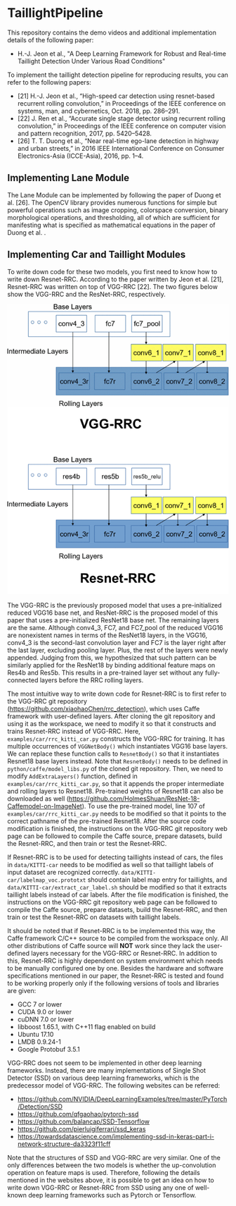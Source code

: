 # TaillightPipeline

This repository contains the demo videos and additional implementation details of the following paper:

-    H.-J. Jeon et al., "A Deep Learning Framework for Robust and Real-time Taillight Detection Under Various Road Conditions"

To implement the taillight detection pipeline for reproducing results, you can refer to the following papers:
-	[21] H.-J. Jeon et al., “High-speed car detection using resnet-based recurrent rolling convolution,” in Proceedings of the IEEE conference on systems, man, and cybernetics, Oct. 2018, pp. 286–291.
-	[22] J. Ren et al., “Accurate single stage detector using recurrent rolling convolution,” in Proceedings of the IEEE conference on computer vision and pattern recognition, 2017, pp. 5420–5428.
-	[26] T. T. Duong et al., “Near real-time ego-lane detection in highway and urban streets,” in 2016 IEEE International Conference on Consumer Electronics-Asia (ICCE-Asia), 2016, pp. 1–4.


## Implementing Lane Module

The Lane Module can be implemented by following the paper of Duong et al. [26]. The OpenCV library provides numerous functions for simple but powerful operations such as image cropping, colorspace conversion, binary morphological operations, and thresholding, all of which are sufficient for manifesting what is specified as mathematical equations in the paper of Duong et al. .

## Implementing Car and Taillight Modules

To write down code for these two models, you first need to know how to write down Resnet-RRC. According to the paper written by Jeon et al. [21], Resnet-RRC was written on top of VGG-RRC [22]. The two figures below show the VGG-RRC and the ResNet-RRC, respectively.

<p align="center">
  <img src="https://github.com/SKKU-AutoLab-VSW/TaillightPipeline/blob/main/vggRRC-vs-resnetRRC.png">
</p>

The VGG-RRC is the previously proposed model that uses a pre-initialized reduced VGG16 base net, and ResNet-RRC is the proposed model of this paper that uses a pre-initialized ResNet18 base net. The remaining layers are the same. Although conv4_3, FC7, and FC7_pool of the reduced VGG16 are nonexistent names in terms of the ResNet18 layers, in the VGG16, conv4_3 is the second-last convolution layer and FC7 is the layer right after the last layer, excluding pooling layer. Plus, the rest of the layers were newly appended. Judging from this, we hypothesized that such pattern can be similarly applied for the ResNet18 by binding additional feature maps on Res4b and Res5b. This results in a pre-trained layer set without any fully-connected layers before the RRC rolling layers.

The most intuitive way to write down code for Resnet-RRC is to first refer to the VGG-RRC git repository (https://github.com/xiaohaoChen/rrc_detection), which uses Caffe framework with user-defined layers. After cloning the git repository and using it as the workspace, we need to modify it so that it constructs and trains Resnet-RRC instead of VGG-RRC. Here, `examples/car/rrc_kitti_car.py` constructs the VGG-RRC for training. It has multiple occurrences of `VGGNetBody()` which instantiates VGG16 base layers. We can replace these function calls to `ResnetBody()` so that it instantiates Resnet18 base layers instead. Note that `ResnetBody()` needs to be defined in `python/caffe/model_libs.py` of the cloned git repository. Then, we need to modify `AddExtraLayers()` function, defined in `examples/car/rrc_kitti_car.py`, so that it appends the proper intermediate and rolling layers to Resnet18. Pre-trained weights of Resnet18 can also be downloaded as well (https://github.com/HolmesShuan/ResNet-18-Caffemodel-on-ImageNet). To use the pre-trained model, line 107 of `examples/car/rrc_kitti_car.py` needs to be modified so that it points to the correct pathname of the pre-trained Resnet18. After the source code modification is finished, the instructions on the VGG-RRC git repository web page can be followed to compile the Caffe source, prepare datasets, build the Resnet-RRC, and then train or test the Resnet-RRC.

If Resnet-RRC is to be used for detecting taillights instead of cars, the files in `data/KITTI-car` needs to be modified as well so that taillight labels of input dataset are recognized correctly. `data/KITTI-car/labelmap_voc.prototxt` should contain label map entry for taillights, and `data/KITTI-car/extract_car_label.sh` should be modified so that it extracts taillight labels instead of car labels. After the file modification is finished, the instructions on the VGG-RRC git repository web page can be followed to compile the Caffe source, prepare datasets, build the Resnet-RRC, and then train or test the Resnet-RRC on datasets with taillight labels.

It should be noted that if Resnet-RRC is to be implemented this way, the Caffe framework C/C++ source to be compiled from the workspace only. All other distributions of Caffe source will **NOT** work since they lack the user-defined layers necessary for the VGG-RRC or Resnet-RRC. In addition to this, Resnet-RRC is highly dependent on system environment which needs to be manually configured one by one. Besides the hardware and software specifications mentioned in our paper, the Resnet-RRC is tested and found to be working properly only if the following versions of tools and libraries are given:

-	GCC 7 or lower
-	CUDA 9.0 or lower
-	cuDNN 7.0 or lower
-	libboost 1.65.1, with C++11 flag enabled on build
-	Ubuntu 17.10
-	LMDB 0.9.24-1
-	Google Protobuf 3.5.1

VGG-RRC does not seem to be implemented in other deep learning frameworks. Instead, there are many implementations of Single Shot Detector (SSD) on various deep learning frameworks, which is the predecessor model of VGG-RRC. The following websites can be referred:

-	https://github.com/NVIDIA/DeepLearningExamples/tree/master/PyTorch/Detection/SSD
-	https://github.com/qfgaohao/pytorch-ssd
-	https://github.com/balancap/SSD-Tensorflow
-	https://github.com/pierluigiferrari/ssd_keras
-	https://towardsdatascience.com/implementing-ssd-in-keras-part-i-network-structure-da3323f11cff

Note that the structures of SSD and VGG-RRC are very similar. One of the only differences between the two models is whether the up-convolution operation on feature maps is used. Therefore, following the details mentioned in the websites above, it is possible to get an idea on how to write down VGG-RRC or Resnet-RRC from SSD using any one of well-known deep learning frameworks such as Pytorch or Tensorflow.
